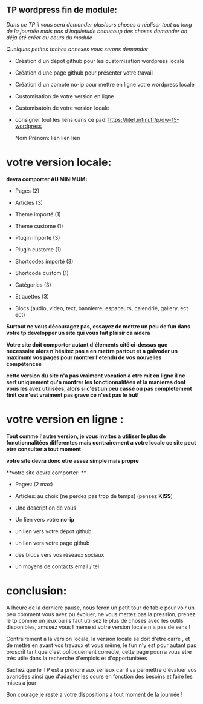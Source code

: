## TP wordpress fin de module: 


_Dans ce TP il vous sera demander plusieurs choses a réaliser tout au long de la journée mais pas d'inquietude beaucoup des choses demander on déja été créer au cours du module_

_Quelques petites taches annexes vous serons demander_


* Création d'un dépot github pour les customisation wordpress locale

* Création d'une page github pour présenter votre travail 

* Création d'un compte no-ip pour mettre en ligne votre wordpress locale


* Customisation de votre version en ligne 

* Customisatoin de votre version locale 

* consigner tout les liens dans ce pad: https://lite1.infini.fr/p/dw-15-wordpress
    
    Nom Prénom:
    lien
    lien
    lien

# votre version locale: 

**devra comporter AU MINIMUM:**

- Pages (2)

- Articles (3)

- Theme importé (1)

- Theme custome (1)

- Plugin importé (3)

- Plugin custome (1)

- Shortcodes importé (3)

- Shortcode custom (1)

- Catégories (3)

- Etiquettes (3)

- Blocs (audio, video, text, bannierre, espaceurs, calendrié, gallery, ect ect)




**Surtout ne vous découragez pas, essayez de mettre un peu de fun dans votre tp developper un site qui vous fait plaisir ca aidera**

**Votre site doit comporter autant d'élements cité ci-dessus que necessaire alors n'hésitez pas a en mettre partout et a galvoder un maximum vos pages pour montrer l'etendu de vos nouvelles compétences**

**cette version du site n'a pas vraiment vocation a etre mit en ligne il ne sert uniquement qu'a montrer les fonctionnalitées et la manieres dont vous les avez utilisées, alors si c'est un peu cassé ou pas completement finit ce n'est vraiment pas grave ce n'est pas le but!**

# votre version en ligne : 

**Tout comme l'autre version, je vous invites a utiliser le plus de fonctionnalitées differentes mais contrairement a votre locale ce site peut etre consulter a tout moment**

**votre site devra donc etre assez simple mais propre**

**votre site devra comporter: **

- Pages: (2 max)

- Articles:  au choix (ne perdez pas trop de temps) (pensez **KISS**)

- Une description de vous 

- Un lien vers votre **no-ip**

- un lien vers votre dépot github

- un lien vers votre page github

- des blocs vers vos réseaux sociaux

- un moyens de contacts email / tel 




# conclusion:

A lheure de la derniere pause, nous feron un petit tour de table pour voir un peu comment vous avez pu évoluer, ne vous mettez pas la pression, prenez le tp comme un jeux ou ils faut utilisez le plus de choses avec les outils disponibles, amusez vous ! meme si votre version locale n'a pas de sens ! 

Contrairement a la version locale, la version locale se doit d'etre carré , et de mettre en avant vos travaux et vous même, le fun n'y est pour autant pas proscrit tant que c'est politiquement correcte, cette page pourra vous etre trés utile dans la recherche d'emplois et d'opportunitées

Sachez que le TP est a prendre aux serieux car il va permettre d'évaluer vos avancées ainsi que d'adapter les cours en fonction des besoins et faire les mises a jour

Bon courage je reste a votre dispositions a tout moment de la journée ! 



